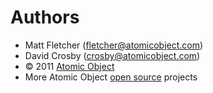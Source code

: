Authors
=======

* Matt Fletcher (fletcher@atomicobject.com)
* David Crosby (crosby@atomicobject.com)
* © 2011 [Atomic Object](http://www.atomicobject.com/)
* More Atomic Object [open source](http://www.atomicobject.com/pages/Software+Commons) projects
